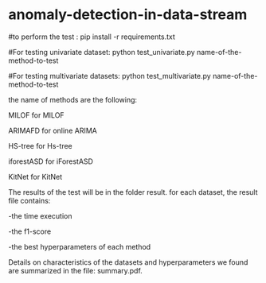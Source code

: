 # anomaly-detection-in-data-stream

#to perform the test :
pip install -r requirements.txt

  #For testing univariate dataset:
  python test_univariate.py name-of-the-method-to-test

  #For testing multivariate datasets: 
  python test_multivariate.py name-of-the-method-to-test

  the name of methods are the following:

  MILOF for MILOF
  
  ARIMAFD for online ARIMA
  
  HS-tree for Hs-tree
  
  iforestASD for iForestASD
  
  KitNet for KitNet

The results of the test will be in the folder result. for each dataset, the result file contains:

-the time execution

-the f1-score

-the best hyperparameters of each method


Details on characteristics of the datasets and hyperparameters we found are summarized in the file: summary.pdf. 
